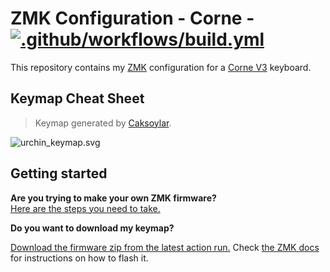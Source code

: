 # ZMK Configuration - Corne - [![.github/workflows/build.yml](https://github.com/TahomaTech/zmk-config-corne/actions/workflows/build.yml/badge.svg?branch=main)](https://github.com/TahomaTech/zmk-config-corne/actions/workflows/build.yml)

This repository contains my [ZMK](https://zmk.dev/) configuration for a [Corne V3](https://github.com/foostan/crkbd) keyboard.

## Keymap Cheat Sheet

> Keymap generated by [Caksoylar](https://github.com/caksoylar/keymap-drawer).

![urchin_keymap.svg](images/urchin_keymap.svg)

## Getting started

**Are you trying to make your own ZMK firmware?**  
[Here are the steps you need to take.](./GETTING_STARTED.md)

**Do you want to download my keymap?**  

[Download the firmware zip from the latest action run.](https://github.com/TahomaTech/zmk-config-corne/actions) Check [the ZMK docs](https://zmk.dev/docs/user-setup#installing-the-firmware) for instructions on how to flash it.